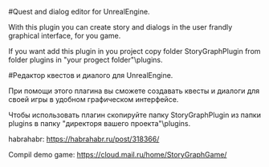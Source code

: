 #Quest and dialog editor for UnrealEngine.

With this plugin you can create story and dialogs in the user frandly graphical interface, for you game.

If you want add this plugin in you project copy folder StoryGraphPlugin from folder plugins in
"your progect folder"\plugins. 



#Редактор квестов и диалого для UnrealEngine.

При помощи этого плагина вы сможете создавать квесты и диалоги для своей игры в удобном графическом интерфейсе.

Чтобы использовать плагин скопируйте папку StoryGraphPlugin из папки plugins в папку
"директоря вашего проекта"\plugins.

habrahabr: https://habrahabr.ru/post/318366/

Compil demo game: https://cloud.mail.ru/home/StoryGraphGame/
